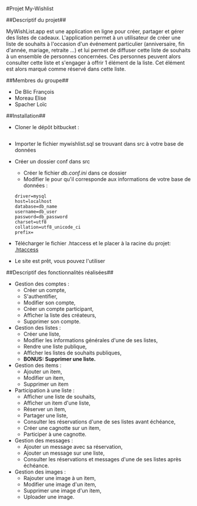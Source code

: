 #Projet My-Wishlist

##Descriptif du projet##

MyWishList.app est une application en ligne pour créer, partager et gérer des listes de cadeaux.
L'application permet à un utilisateur de créer une liste de souhaits à l'occasion d'un événement
particulier (anniversaire, fin d'année, mariage, retraite …) et lui permet de diffuser cette liste de
souhaits à un ensemble de personnes concernées. Ces personnes peuvent alors consulter cette liste
et s'engager à offrir 1 élément de la liste. Cet élément est alors marqué comme réservé dans cette
liste.

##Membres du groupe##
* De Blic François
* Moreau Elise
* Spacher Loïc

##Installation##
* Cloner le dépôt bitbucket :
``` git clone git@bitbucket.org:depinfoens/php-mywishlist.git
```
* Importer le fichier mywishlist.sql se trouvant dans src à votre base de données
* Créer un dossier conf dans src
    * Créer le fichier *db.conf.ini* dans ce dossier
    * Modifier le pour qu'il corresponde aux informations de votre base de données :
	```
  driver=mysql
	host=localhost
	database=db_name
	username=db_user
	password=db_password
	charset=utf8
	collation=utf8_unicode_ci
	prefix=  
  ```

* Télécharger le fichier .htaccess et le placer à la racine du projet:
[.htaccess](https://drive.google.com/file/d/1FyX5qk8CnRWy90kXeUxuqFNHbE_b_SUI/view?usp=sharing)
* Le site est prêt, vous pouvez l'utiliser

##Descriptif des fonctionnalités réalisées##
* Gestion des comptes :
    * Créer un compte,
    * S'authentifier,
    * Modifier son compte,
    * Créer un compte participant,
    * Afficher la liste des créateurs,
    * Supprimer son compte.
* Gestion des listes :
    * Créer une liste,
    * Modifier les informations générales d'une de ses listes,
    * Rendre une liste publique,
    * Afficher les listes de souhaits publiques,
    * **BONUS: Supprimer une liste.**
* Gestion des items :
    * Ajouter un item,
    * Modifier un item,
    * Supprimer un item
* Participation à une liste :
    * Afficher une liste de souhaits,
    * Afficher un item d'une liste,
    * Réserver un item,
    * Partager une liste,
    * Consulter les réservations d'une de ses listes avant échéance,
    * Créer une cagnotte sur un item,
    * Participer à une cagnotte.
* Gestion des messages :
    * Ajouter un message avec sa réservation,
    * Ajouter un message sur une liste,
    * Consulter les réservations et messages d'une de ses listes après échéance.
* Gestion des images :
    * Rajouter une image à un item,
    * Modifier une image d'un item,
    * Supprimer une image d'un item,
    * Uploader une image.
